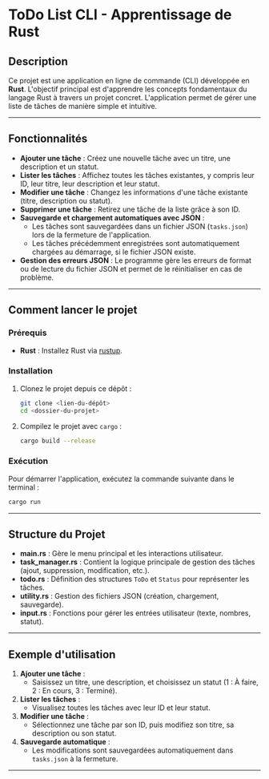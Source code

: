
# ToDo List CLI - Apprentissage de Rust

## Description

Ce projet est une application en ligne de commande (CLI) développée en **Rust**. L'objectif principal est d'apprendre les concepts fondamentaux du langage Rust à travers un projet concret. L'application permet de gérer une liste de tâches de manière simple et intuitive.

---

## Fonctionnalités

- **Ajouter une tâche** : Créez une nouvelle tâche avec un titre, une description et un statut.
- **Lister les tâches** : Affichez toutes les tâches existantes, y compris leur ID, leur titre, leur description et leur statut.
- **Modifier une tâche** : Changez les informations d'une tâche existante (titre, description ou statut).
- **Supprimer une tâche** : Retirez une tâche de la liste grâce à son ID.
- **Sauvegarde et chargement automatiques avec JSON** :
  - Les tâches sont sauvegardées dans un fichier JSON (`tasks.json`) lors de la fermeture de l'application.
  - Les tâches précédemment enregistrées sont automatiquement chargées au démarrage, si le fichier JSON existe.
- **Gestion des erreurs JSON** : Le programme gère les erreurs de format ou de lecture du fichier JSON et permet de le réinitialiser en cas de problème.

---

## Comment lancer le projet

### Prérequis

- **Rust** : Installez Rust via [rustup](https://rustup.rs/).

### Installation

1. Clonez le projet depuis ce dépôt :
   ```bash
   git clone <lien-du-dépôt>
   cd <dossier-du-projet>
   ```

2. Compilez le projet avec `cargo` :
   ```bash
   cargo build --release
   ```

### Exécution

Pour démarrer l'application, exécutez la commande suivante dans le terminal :
```bash
cargo run
```

---

## Structure du Projet

- **main.rs** : Gère le menu principal et les interactions utilisateur.
- **task_manager.rs** : Contient la logique principale de gestion des tâches (ajout, suppression, modification, etc.).
- **todo.rs** : Définition des structures `ToDo` et `Status` pour représenter les tâches.
- **utility.rs** : Gestion des fichiers JSON (création, chargement, sauvegarde).
- **input.rs** : Fonctions pour gérer les entrées utilisateur (texte, nombres, statut).

---

## Exemple d'utilisation

1. **Ajouter une tâche** :
   - Saisissez un titre, une description, et choisissez un statut (1 : À faire, 2 : En cours, 3 : Terminé).
2. **Lister les tâches** :
   - Visualisez toutes les tâches avec leur ID et leur statut.
3. **Modifier une tâche** :
   - Sélectionnez une tâche par son ID, puis modifiez son titre, sa description ou son statut.
4. **Sauvegarde automatique** :
   - Les modifications sont sauvegardées automatiquement dans `tasks.json` à la fermeture.

---
